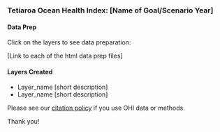 ### Tetiaroa Ocean Health Index: [Name of Goal/Scenario Year]

#### Data Prep

Click on the layers to see data preparation:

[Link to each of the html data prep files]

#### Layers Created

- Layer_name [short description]
- Layer_name [short description]

Please see our [citation policy](https://ohi-science.org/citation-policy/) if you use OHI data or methods.

Thank you!
